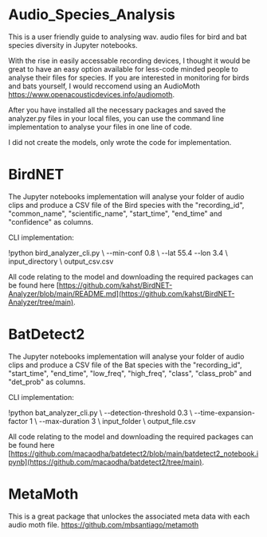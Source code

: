 # Audio_Species_Analysis
This is a user friendly guide to analysing wav. audio files for bird and bat species diversity in Jupyter notebooks.

With the rise in easily accessable recording devices, I thought it would be great to have an easy option available for less-code minded people to analyse their files for species. If you are interested in monitoring for birds and bats yourself, I would reccomend using an AudioMoth https://www.openacousticdevices.info/audiomoth.

After you have installed all the necessary packages and saved the analyzer.py files in your local files, you can use the command line implementation to analyse your files in one line of code.

I did not create the models, only wrote the code for implementation.

# BirdNET
The Jupyter notebooks implementation will analyse your folder of audio clips and produce a CSV file of the Bird species with the "recording_id", "common_name", "scientific_name", "start_time", "end_time" and "confidence" as columns. 

CLI implementation:

!python bird_analyzer_cli.py \ --min-conf 0.8 \ --lat 55.4 --lon 3.4 \ input_directory \ output_csv.csv

All code relating to the model and downloading the required packages can be found here [https://github.com/kahst/BirdNET-Analyzer/blob/main/README.md](https://github.com/kahst/BirdNET-Analyzer/tree/main).

# BatDetect2
The Jupyter notebooks implementation will analyse your folder of audio clips and produce a CSV file of the Bat species with the "recording_id", "start_time", "end_time", "low_freq", "high_freq", "class", "class_prob" and "det_prob" as columns.

CLI implementation:

!python bat_analyzer_cli.py \ --detection-threshold 0.3 \ --time-expansion-factor 1 \ --max-duration 3 \ input_folder \ output_file.csv

All code relating to the model and downloading the required packages can be found here [https://github.com/macaodha/batdetect2/blob/main/batdetect2_notebook.ipynb](https://github.com/macaodha/batdetect2/tree/main).

# MetaMoth
This is a great package that unlockes the associated meta data with each audio moth file. https://github.com/mbsantiago/metamoth
